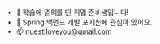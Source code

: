 - 👋 학습에 열의를 띤 취업 준비생입니다!
- 👀 Spring 백엔드 개발 포지션에 관심이 있어요.
- 📫 nuestiloveyou@gmail.com

<!---
azin-1129/azin-1129 is a ✨ special ✨ repository because its `README.md` (this file) appears on your GitHub profile.
You can click the Preview link to take a look at your changes.
--->
